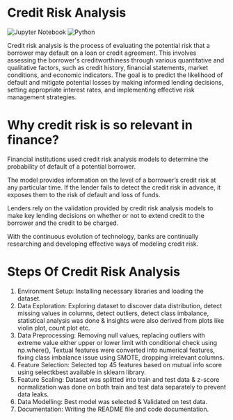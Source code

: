 # Credit Risk Analysis
![Jupyter Notebook](https://img.shields.io/badge/jupyter-%23FA0F00.svg?style=for-the-badge&logo=jupyter&logoColor=white)
![Python](https://img.shields.io/badge/python-3670A0?style=for-the-badge&logo=python&logoColor=ffdd54)

Credit risk analysis is the process of evaluating the potential risk that a borrower may default on a loan or credit agreement. This involves assessing the borrower's creditworthiness through various quantitative and qualitative factors, such as credit history, financial statements, market conditions, and economic indicators. The goal is to predict the likelihood of default and mitigate potential losses by making informed lending decisions, setting appropriate interest rates, and implementing effective risk management strategies.

# Why credit risk is so relevant in finance?
Financial institutions used credit risk analysis models to determine the probability of default of a potential borrower. 

The model provides information on the level of a borrower’s credit risk at any particular time. If the lender fails to detect the credit risk in advance, it exposes them to the risk of default and loss of funds. 

Lenders rely on the validation provided by credit risk analysis models to make key lending decisions on whether or not to extend credit to the borrower and the credit to be charged.

With the continuous evolution of technology, banks are continually researching and developing effective ways of modeling credit risk. 

# Steps Of Credit Risk Analysis
1. Environment Setup: Installing necessary libraries and loading the dataset.
2. Data Exploration: Exploring dataset to discover data distribution, detect missing values in columns, detect outliers, detect class imbalance, statistical analysis was done & insights were also derived from plots like violin plot, count plot etc.
3. Data Preprocessing: Removing null values, replacing outliers with extreme value either upper or lower limit with conditional check using np.where(), Textual features were converted into numerical features, fixing class imbalance issue using SMOTE, dropping irrelevant columns.
4. Feature Selection: Selected top 45 features based on mutual info score using selectkbest available in sklearn library.
5. Feature Scaling: Dataset was splitted into train and test data & z-score normalization was done on both train and test data separately to prevent data leaks.
6. Data Modelling: Best model was selected & Validated on test data.
7. Documentation: Writing the README file and code documentation.

